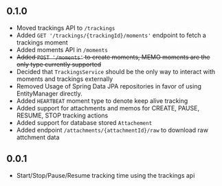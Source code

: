 0.1.0
-----
- Moved trackings API to `/trackings`
- Added `GET '/trackings/{trackingId}/moments'` endpoint to fetch a trackings moment
- Added moments API in `/moments`
-  ~~Added `POST '/moments'` to create moments, MEMO moments are the only type currently supported~~
- Decided that `TrackingsService` should be the only way to interact with moments and trackings externally
- Removed Usage of Spring Data JPA repositories in favor of using EntityManager directly.
- Added `HEARTBEAT` moment type to denote keep alive tracking
- Added support for attachments and memos for CREATE, PAUSE, RESUME, STOP tracking actions
- Added support for database stored `Attachement`
- Added endpoint `/attachments/{attachmentId}/raw` to download raw attchment data

0.0.1
-----
- Start/Stop/Pause/Resume tracking time using the trackings api
